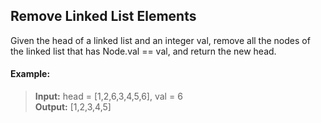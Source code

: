 ## Remove Linked List Elements

Given the head of a linked list and an integer val, remove all the nodes of the linked list that has Node.val == val, and return the new head.

#### Example:
> **Input:** head = [1,2,6,3,4,5,6], val = 6<br>
> **Output:** [1,2,3,4,5]